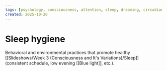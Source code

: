 ```yaml
---
tags: [psychology, consciousness, attention, sleep, dreaming, circadian-rhythms, psychoactive-drugs]
created: 2025-10-20
---
```

# Sleep hygiene

Behavioral and environmental practices that promote healthy [[Slideshows/Week 3 (Consciousness and It's Variations)/Sleep]] (consistent schedule, low evening [[Blue light]], etc.).
